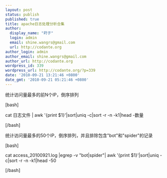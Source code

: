 ```yaml
---
layout: post
status: publish
published: true
title: apache日志处理分析合集
author:
  display_name: "莳子"
  login: admin
  email: shine.wangrs@gmail.com
  url: http://codante.org
author_login: admin
author_email: shine.wangrs@gmail.com
author_url: http://codante.org
wordpress_id: 339
wordpress_url: http://codante.org/?p=339
date: '2010-09-21 13:21:46 +0800'
date_gmt: '2010-09-21 05:21:46 +0800'
---
```



统计访问量最多的前N个IP，倒序排列

[bash]  

cat 日志文件 | awk '{print $1}'|sort|uniq -c|sort -r -n -k1|head -数量  

[/bash]

统计访问量最多的50个IP，倒序排列，并且排除包含"bot"和"spider"的记录

[bash]  

cat access_20100921.log |egrep -v "bot|spider"| awk '{print $1}'|sort|uniq -c|sort -r -n -k1|head -50  

[/bash]